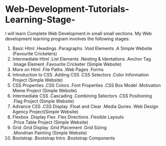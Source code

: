 # Web-Development-Tutorials-Learning-Stage-
I will learn Complete Web Development in small small sections.
My Web development learning program involves the following stages:
1. Basic Html
   .Headings
   .Paragraphs
   .Void Elements
   .A Simple Website (Favourite Cricketers)
3. Intermediate Html
    .List Elements
    .Nesting & Identations
    .Anchor Tag
    .Image Element
   .Favourite Cricketer (Simple Website)
4. More on Html
    .File Paths
    .Web Pages
    .Forms
5. Introduction to CSS
    .Adding CSS
    .CSS Selectors
    .Color Information Project (Simple Website)
6. CSS Properties
    .CSS Colors
    .Font Properties
    .CSS Box Model
    .Motivation Meme Project (Simple Website)
7. Intermediate CSS
    .Cascading
    .Combining Selectors
    .CSS Positioning
    .Flag Project (Simple Website)
8. Advance CSS
    .CSS Display
    .Float and Clear
    .Media Quries
    .Web Design Agency Project(Simple Website)
9. Flexbox
    .Display Flex
    .Flex Directions
    .Flexible Layouts     
    .Price Table Project (Simple Website)
10. Grid
    .Grid Display
    .Grid Placement
    .Grid Sizing   
    .Mondrian Painting (Simple Website)
11. Bootstrap
    .Bootstrap Intro
    .Bootstrap Components

    
   
   

